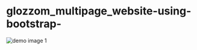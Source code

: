 # glozzom_multipage_website-using-bootstrap-

![demo image 1](https://github.com/Sweety-Akter/glozzom_multipage_website-using-bootstrap-/blob/main/view.png)